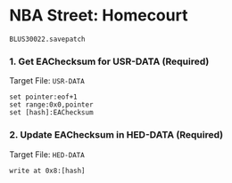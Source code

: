 #  NBA Street: Homecourt 

`BLUS30022.savepatch`

### 1. Get EAChecksum for USR-DATA (Required)

Target File: `USR-DATA`

```
set pointer:eof+1
set range:0x0,pointer
set [hash]:EAChecksum
```

### 2. Update EAChecksum in HED-DATA (Required)

Target File: `HED-DATA`

```
write at 0x8:[hash]
```

